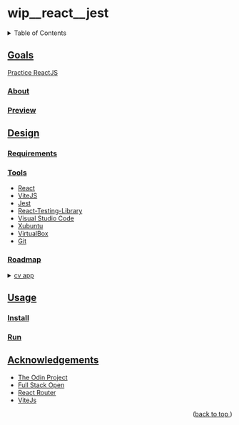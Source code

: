 # wip__react__jest
<a name="readme-top"></a>
<details>
    <summary>Table of Contents</summary>
    <ol>
        <li><a href="#goals">Goals</a>
            <ul>
                <li><a href="#about">About</li>
                <li><a href="#preview">Preview</li>
            </ul>
        </li>
        <li><a href="#design">Design</li>
          <ul>
            <li><a href="#requirements">Tools</li>
            <li><a href="#tools">Tools</li>
            <li><a href="#roadmap">Roadmap</li>
          </ul>
        </li>
        <li><a href="#usage">Usage</a>
            <ul>
                <li><a href="#install">Install</li>
                <li><a href="#run">Run</li>
            </ul>
        </li>
        <li><a href="#acknowledgements">Acknowledgements</li>
    </ol>
</details>

## Goals
Practice ReactJS
### About
### Preview
## Design
### Requirements
### Tools
* React
* ViteJS
* Jest
* React-Testing-Library
* Visual Studio Code
* Xubuntu
* VirtualBox
* Git
### Roadmap
<details>
<summary>cv app</summary>

- [x] cv app mvp
    - [x] A section to add general information like name, email and phone number.
    - [x] A section to add your educational experience (school name, title of study and date of study)
    - [x] A section to add practical experience (company name, position title, main
    - [x] edit and submit
    - [x] styles
    
</details>

## Usage
### Install
### Run
## Acknowledgements
* [The Odin Project](https://www.theodinproject.com/)
* [Full Stack Open](https://www.fullstackopen.com/)
* [React Router](https://www.reactrouter.com/)
* [ViteJs](https://vitejs.dev)
<p align="right">(<a href="#readme-top">back to top </a>)</p>